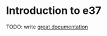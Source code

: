 # Introduction to e37

TODO: write [great documentation](http://jacobian.org/writing/what-to-write/)
